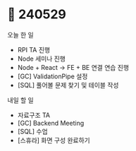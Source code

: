 # 🥹 240529

오늘 한 일

* RPI TA 진행&#x20;
* Node 세미나 진행&#x20;
* Node + React → FE + BE 연결 연습 진행
* \[GC] ValidationPipe 설정&#x20;
* \[SQL] 풀어볼 문제 찾기 및 테이블 작성

&#x20;내일 할 일

* 자료구조 TA&#x20;
* \[GC] Backend Meeting
* \[SQL] 수업&#x20;
* \[스휴라] 화면 구성 완료하기

